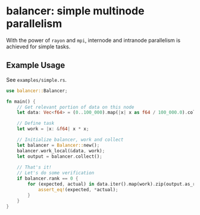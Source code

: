 # balancer: simple multinode parallelism

With the power of `rayon` and `mpi`, internode and intranode parallelism is achieved for simple tasks.

## Example Usage
See `examples/simple.rs`.
```rust
use balancer::Balancer;

fn main() {
    // Get relevant portion of data on this node
    let data: Vec<f64> = (0..100_000).map(|x| x as f64 / 100_000.0).collect();

    // Define task
    let work = |x: &f64| x * x;

    // Initialize balancer, work and collect
    let balancer = Balancer::new();
    balancer.work_local(&data, work);
    let output = balancer.collect();
    
    // That's it!
    // Let's do some verification
    if balancer.rank == 0 {
        for (expected, actual) in data.iter().map(work).zip(output.as_ref().unwrap()) {
            assert_eq!(expected, *actual);
        }
    }
}
```